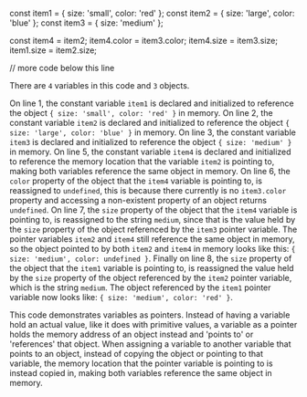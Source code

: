 const item1 = { size: 'small', color: 'red' };
const item2 = { size: 'large', color: 'blue' };
const item3 = { size: 'medium' };

const item4 = item2;
item4.color = item3.color;
item4.size = item3.size;
item1.size = item2.size;

// more code below this line

There are `4` variables in this code and `3` objects.

On line 1, the constant variable `item1` is declared and initialized to reference the object `{ size: 'small', color: 'red' }` in memory.  On line 2, the constant variable `item2` is declared and initialized to reference the object `{ size: 'large', color: 'blue' }` in memory.  On line 3, the constant variable `item3` is declared and initialized to reference the object `{ size: 'medium' }` in memory.  On line 5, the constant variable `item4` is declared and initialized to reference the memory location that the variable `item2` is pointing to, making both variables reference the same object in memory.  On line 6, the `color` property of the object that the `item4` variable is pointing to, is reassigned to `undefined`, this is because there currently is no `item3.color` property and accessing a non-existent property of an object returns `undefined`.  On line 7, the `size` property of the object that the `item4` variable is pointing to, is reassigned to the string `medium`, since that is the value held by the `size` property of the object referenced by the `item3` pointer variable.  The pointer variables `item2` and `item4` still reference the same object in memory, so the object pointed to by both `item2` and `item4` in memory looks like this: `{ size: 'medium', color: undefined }`.  Finally on line 8, the `size` property of the object that the `item1` variable is pointing to, is reassigned the value held by the `size` property of the object referenced by the `item2` pointer variable, which is the string `medium`.  The object referenced by the `item1` pointer variable now looks like: `{ size: 'medium', color: 'red' }`.


This code demonstrates variables as pointers.  Instead of having a variable hold an actual value, like it does with primitive values, a variable as a pointer holds the memory address of an object instead and 'points to' or 'references' that object.  When assigning a variable to another variable that points to an object, instead of copying the object or pointing to that variable, the memory location that the pointer variable is pointing to is instead copied in, making both variables reference the same object in memory.
